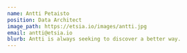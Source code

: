 ```yaml
---
name: Antti Petaisto
position: Data Architect
image_path: https://etsia.io/images/antti.jpg
email: antti@etsia.io
blurb: Antti is always seeking to discover a better way.
---
```

